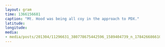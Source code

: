 ```yaml
---
layout: gram
time: 1366156681
caption: "Mt. Hood was being all coy in the approach to PDX."
latitude: 
longitude: 
media:
- media/posts/201304/11296631_380778675442596_1589404739_n_17842668661000351.jpg
---
```


